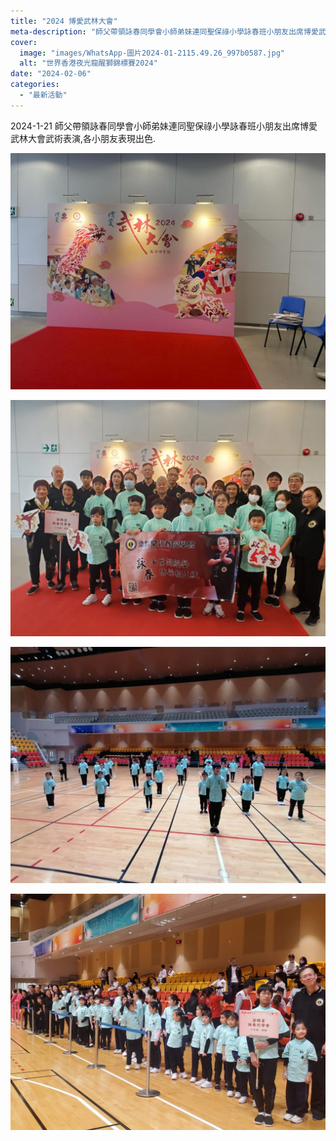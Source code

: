 ```yaml
---
title: "2024 博愛武林大會"
meta-description: "師父帶領詠春同學會小師弟妹連同聖保祿小學詠春班小朋友出席博愛武林大會武術表演,各小朋友表現出色"
cover:
  image: "images/WhatsApp-圖片2024-01-2115.49.26_997b0587.jpg"
  alt: "世界香港夜光龍醒獅錦標賽2024"
date: "2024-02-06"
categories: 
  - "最新活動"
---
```


2024-1-21 師父帶領詠春同學會小師弟妹連同聖保祿小學詠春班小朋友出席博愛武林大會武術表演,各小朋友表現出色.

![2024 博愛武林大會](images/WhatsApp-圖片2024-01-2115.49.26_997b0587.jpg)

![2024 博愛武林大會](images/IMG-20240121-WA0001-1024x768.jpg)

![2024 博愛武林大會](images/WhatsApp-圖片2024-01-2112.15.56_1b49bb1a-1024x768.jpg)

![2024 博愛武林大會](images/IMG-20240121-WA0021-1-1024x768.jpg)
